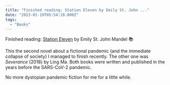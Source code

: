 ```yaml
---
title: "Finished reading: Station Eleven by Emily St. John ..."
date: "2023-01-19T05:54:10.000Z"
tags: 
  - "Books"
---
```


Finished reading: [Station Eleven](https://micro.blog/books/9781443434881) by Emily St. John Mandel 📚

This the second novel about a fictional pandemic (and the immediate collapse of society) I managed to finish recently. The other one was _Severance_ (2018) by Ling Ma. Both books were written and published in the years before the SARS-CoV-2 pandemic.

No more dystopian pandemic fiction for me for a little while.
